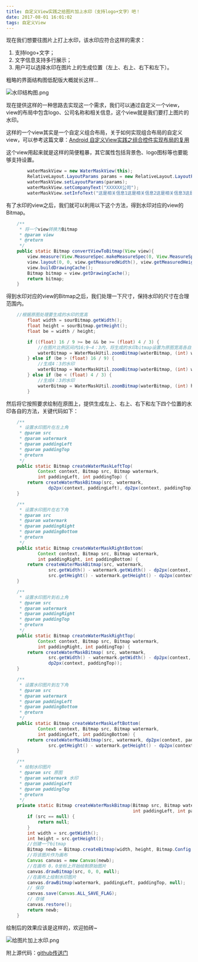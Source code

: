 ```yaml
---
title: 自定义View实践之给图片加上水印（支持logo+文字）吧！
date: 2017-08-01 16:01:02
tags: 自定义View
---
```


现在我们想要往图片上打上水印，该水印应符合这样的需求：
1. 支持logo+文字；
2. 文字信息支持多行展示；
3. 用户可以选择水印在图片上的生成位置（左上、右上、右下和左下）。

粗略的界面结构图低配版大概就长这样...

<!-- more -->

![水印结构图.png](http://upload-images.jianshu.io/upload_images/817079-a023ab2dfc726bb8.png?imageMogr2/auto-orient/strip%7CimageView2/2/w/1240)

现在提供这样的一种思路去实现这一个需求，我们可以通过自定义一个view，view的布局中包含logo、公司名称和相关信息，这个view就是我们要打上图片的水印。

这样的一个view其实是一个自定义组合布局，关于如何实现组合布局的自定义view，可以参考这篇文章：[Android 自定义View实践之组合控件实现布局的复用](http://www.jianshu.com/p/d378523a00d9)

这个view用起来就是这样的简便粗暴，其它属性包括背景色、logo图标等也要能够支持设置。

``` java
        waterMaskView = new WaterMaskView(this);
        RelativeLayout.LayoutParams params = new RelativeLayout.LayoutParams(RelativeLayout.LayoutParams.WRAP_CONTENT, RelativeLayout.LayoutParams.WRAP_CONTENT);
        waterMaskView.setLayoutParams(params);
        waterMaskView.setCompanyText("XXXXXX公司");
        waterMaskView.setInfoText("这是相关信息1这是相关信息2这是相关信息3这是相关信息4这是相关信息5");
```

有了水印的view之后，我们就可以利用以下这个方法，得到水印对应的view的Bitmap。

``` java
    /**
     * 将一个view转换为Bitmap
     * @param view
     * @return
     */
    public static Bitmap convertViewToBitmap(View view){
        view.measure(View.MeasureSpec.makeMeasureSpec(0, View.MeasureSpec.UNSPECIFIED), View.MeasureSpec.makeMeasureSpec(0, View.MeasureSpec.UNSPECIFIED));
        view.layout(0, 0, view.getMeasuredWidth(), view.getMeasuredHeight());
        view.buildDrawingCache();
        Bitmap bitmap = view.getDrawingCache();
        return bitmap;
    }
```

得到水印对应的view的Bitmap之后，我们处理一下尺寸，保持水印的尺寸在合理范围内。

``` java
    //根据原图处理要生成的水印的宽高
        float width = sourBitmap.getWidth();
        float height = sourBitmap.getHeight();
        float be = width / height;

        if ((float) 16 / 9 >= be && be >= (float) 4 / 3) {
            //在图片比例区间内16;9~4：3内，将生成的水印bitmap设置为原图宽高各自的1/5
            waterBitmap = WaterMaskUtil.zoomBitmap(waterBitmap, (int) width / 5, (int) height / 5);
        } else if (be > (float) 16 / 9) {
            //生成4：3的水印
            waterBitmap = WaterMaskUtil.zoomBitmap(waterBitmap, (int) width / 5, (int) width*3 / 20);
        } else if (be < (float) 4 / 3) {
            //生成4：3的水印
            waterBitmap = WaterMaskUtil.zoomBitmap(waterBitmap, (int) height*4 / 15, (int) height / 5);
        }
```

然后将它按照要求绘制在原图上，提供生成左上、右上、右下和左下四个位置的水印各自的方法，关键代码如下：

``` java
    /**
     * 设置水印图片在左上角
     * @param src
     * @param watermark
     * @param paddingLeft
     * @param paddingTop
     * @return
     */
    public static Bitmap createWaterMaskLeftTop(
            Context context, Bitmap src, Bitmap watermark,
            int paddingLeft, int paddingTop) {
        return createWaterMaskBitmap(src, watermark,
                dp2px(context, paddingLeft), dp2px(context, paddingTop));
    }

    /**
     * 设置水印图片在右下角
     * @param src
     * @param watermark
     * @param paddingRight
     * @param paddingBottom
     * @return
     */
    public static Bitmap createWaterMaskRightBottom(
            Context context, Bitmap src, Bitmap watermark,
            int paddingRight, int paddingBottom) {
        return createWaterMaskBitmap(src, watermark,
                src.getWidth() - watermark.getWidth() - dp2px(context, paddingRight),
                src.getHeight() - watermark.getHeight() - dp2px(context, paddingBottom));
    }

    /**
     * 设置水印图片到右上角
     * @param src
     * @param watermark
     * @param paddingRight
     * @param paddingTop
     * @return
     */
    public static Bitmap createWaterMaskRightTop(
            Context context, Bitmap src, Bitmap watermark,
            int paddingRight, int paddingTop) {
        return createWaterMaskBitmap( src, watermark,
                src.getWidth() - watermark.getWidth() - dp2px(context, paddingRight),
                dp2px(context, paddingTop));
    }

    /**
     * 设置水印图片到左下角
     * @param src
     * @param watermark
     * @param paddingLeft
     * @param paddingBottom
     * @return
     */
    public static Bitmap createWaterMaskLeftBottom(
            Context context, Bitmap src, Bitmap watermark,
            int paddingLeft, int paddingBottom) {
        return createWaterMaskBitmap(src, watermark, dp2px(context, paddingLeft),
                src.getHeight() - watermark.getHeight() - dp2px(context, paddingBottom));
    }

    /**
     * 绘制水印图片
     * @param src 原图
     * @param watermark 水印
     * @param paddingLeft
     * @param paddingTop
     * @return
     */
    private static Bitmap createWaterMaskBitmap(Bitmap src, Bitmap watermark,
                                                int paddingLeft, int paddingTop) {
        if (src == null) {
            return null;
        }
        int width = src.getWidth();
        int height = src.getHeight();
        //创建一个bitmap
        Bitmap newb = Bitmap.createBitmap(width, height, Bitmap.Config.ARGB_8888);// 创建一个新的和SRC长度宽度一样的位图
        //将该图片作为画布
        Canvas canvas = new Canvas(newb);
        //在画布 0，0坐标上开始绘制原始图片
        canvas.drawBitmap(src, 0, 0, null);
        //在画布上绘制水印图片
        canvas.drawBitmap(watermark, paddingLeft, paddingTop, null);
        // 保存
        canvas.save(Canvas.ALL_SAVE_FLAG);
        // 存储
        canvas.restore();
        return newb;
    }
```

绘制后的效果应该是这样的，欢迎拍砖~

![给图片加上水印.png](http://upload-images.jianshu.io/upload_images/817079-e31e704b7d9bc362.png?imageMogr2/auto-orient/strip%7CimageView2/2/w/1240)

附上源代码：[github传送门](https://github.com/echoMu/WaterMaskDemo)